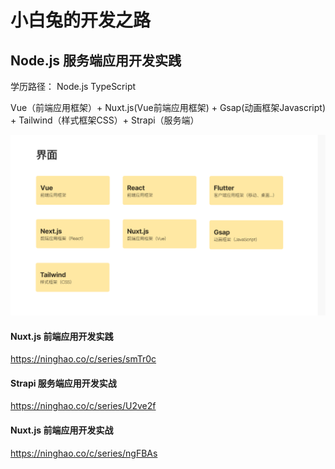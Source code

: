# 小白兔的开发之路
## Node.js 服务端应用开发实践

学历路径：
Node.js
TypeScript

Vue（前端应用框架）+ Nuxt.js(Vue前端应用框架) + Gsap(动画框架Javascript) + Tailwind（样式框架CSS）+ Strapi（服务端）

![alt text](b41f3108554d73de0c26d02a23393ec.png)

#### Nuxt.js 前端应用开发实践
https://ninghao.co/c/series/smTr0c

#### Strapi 服务端应用开发实战
https://ninghao.co/c/series/U2ve2f


#### Nuxt.js 前端应用开发实战
https://ninghao.co/c/series/ngFBAs